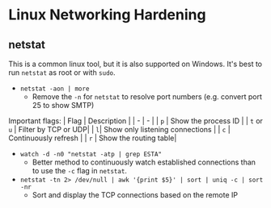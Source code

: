 # Linux Networking Hardening 

## netstat
This is a common linux tool, but it is also supported on Windows. It's best to run `netstat` as root or with `sudo`. 
- `netstat -aon | more` 
  - Remove the `-n` for `netstat` to resolve port numbers (e.g. convert port 25 to show SMTP) 

Important flags:
| Flag | Description | 
| - | - |
| `p` | Show the process ID | 
| `t` or `u` | Filter by TCP or UDP| 
| `l`| Show only listening connections | 
| `c` | Continuously refresh | 
| `r` | Show the routing table| 

- `watch -d -n0 "netstat -atp | grep ESTA"`
  - Better method to continuously watch established connections than to use the `-c` flag in `netstat`. 
- `netstat -tn 2> /dev/null | awk '{print $5}' | sort | uniq -c | sort -nr` 
  - Sort and display the TCP connections based on the remote IP